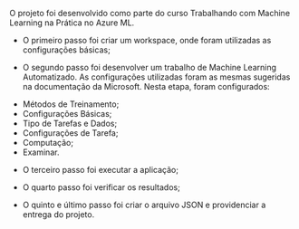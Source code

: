 O projeto foi desenvolvido como parte do curso Trabalhando com Machine Learning na Prática no Azure ML.
* O primeiro passo foi criar um workspace, onde foram utilizadas as configurações básicas;
- O segundo passo foi desenvolver um trabalho de Machine Learning Automatizado. As configurações utilizadas foram as mesmas sugeridas na documentação da Microsoft. Nesta etapa, foram configurados:
* Métodos de Treinamento;
* Configurações Básicas;
* Tipo de Tarefas e Dados;
* Configurações de Tarefa;
* Computação;
* Examinar.
- O terceiro passo foi executar a aplicação;
* O quarto passo foi verificar os resultados;
- O quinto e último passo foi criar o arquivo JSON e providenciar a entrega do projeto.
